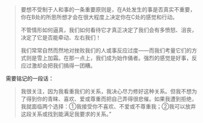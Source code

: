 > 要想不受制于人和事的一条重要原则是，在A处发生的事是否真实不重要，你在B处的所思所想才会在很大程度上决定你在C处的感觉和行动。
>
> 不管情形如何逼真，我们如何看待它才真正决定了我们会有多愤怒、沮丧，决定了它是否能牵动、左右我们！
>
> 我们常常自然而然地对挫败我们的人或事反应过度——而我们考量它们的方式则是雪上加霜。在那一点上，我们成为始作俑者。强烈的感觉是好事，反应过激却会把我们搞得一团糟。
>

需要铭记的一段话：

> 我很关注，因为我看重我们的关系，我决心尽力修好这种关系。但我不想为了得到你的青睐、喜欢、爱或尊重而把自己弄得很悲催。如果我遭到拒绝，我就面临两个选择：①我接受你不喜欢、不爱或不尊重我；②我可以放弃这段关系或找到能满足我要求的关系。”

